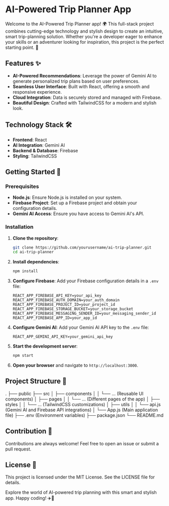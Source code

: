 # AI-Powered Trip Planner App

Welcome to the AI-Powered Trip Planner app! 🌍 This full-stack project combines cutting-edge technology and stylish design to create an intuitive, smart trip-planning solution. Whether you're a developer eager to enhance your skills or an adventurer looking for inspiration, this project is the perfect starting point. 🚀

## Features ✨

- **AI-Powered Recommendations**: Leverage the power of Gemini AI to generate personalized trip plans based on user preferences.
- **Seamless User Interface**: Built with React, offering a smooth and responsive experience.
- **Cloud Integration**: Data is securely stored and managed with Firebase.
- **Beautiful Design**: Crafted with TailwindCSS for a modern and stylish look.

## Technology Stack 🛠️

- **Frontend**: React
- **AI Integration**: Gemini AI
- **Backend & Database**: Firebase
- **Styling**: TailwindCSS

## Getting Started 🚀

### Prerequisites

- **Node.js**: Ensure Node.js is installed on your system.
- **Firebase Project**: Set up a Firebase project and obtain your configuration details.
- **Gemini AI Access**: Ensure you have access to Gemini AI's API.

### Installation

1. **Clone the repository**:
    ```bash
    git clone https://github.com/yourusername/ai-trip-planner.git
    cd ai-trip-planner
    ```

2. **Install dependencies**:
    ```bash
    npm install
    ```

3. **Configure Firebase**:
    Add your Firebase configuration details in a `.env` file:
    ```env
    REACT_APP_FIREBASE_API_KEY=your_api_key
    REACT_APP_FIREBASE_AUTH_DOMAIN=your_auth_domain
    REACT_APP_FIREBASE_PROJECT_ID=your_project_id
    REACT_APP_FIREBASE_STORAGE_BUCKET=your_storage_bucket
    REACT_APP_FIREBASE_MESSAGING_SENDER_ID=your_messaging_sender_id
    REACT_APP_FIREBASE_APP_ID=your_app_id
    ```

4. **Configure Gemini AI**:
    Add your Gemini AI API key to the `.env` file:
    ```env
    REACT_APP_GEMINI_API_KEY=your_gemini_api_key
    ```

5. **Start the development server**:
    ```bash
    npm start
    ```

6. **Open your browser** and navigate to `http://localhost:3000`.

## Project Structure 📂

. ├── public ├── src │ ├── components │ │ └── ... (Reusable UI components) │ ├── pages │ │ └── ... (Different pages of the app) │ ├── styles │ │ └── ... (TailwindCSS customizations) │ ├── utils │ │ └── api.js (Gemini AI and Firebase API integrations) │ └── App.js (Main application file) ├── .env (Environment variables) ├── package.json └── README.md


## Contribution 🤝

Contributions are always welcome! Feel free to open an issue or submit a pull request.

## License 📜

This project is licensed under the MIT License. See the LICENSE file for details.

Explore the world of AI-powered trip planning with this smart and stylish app. Happy coding! ✈️🌟
